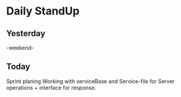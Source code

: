 # Daily StandUp

## Yesterday
-weekend-

## Today
Sprint planing
Working with serviceBase and Service-file for Server operations + interface for response.
